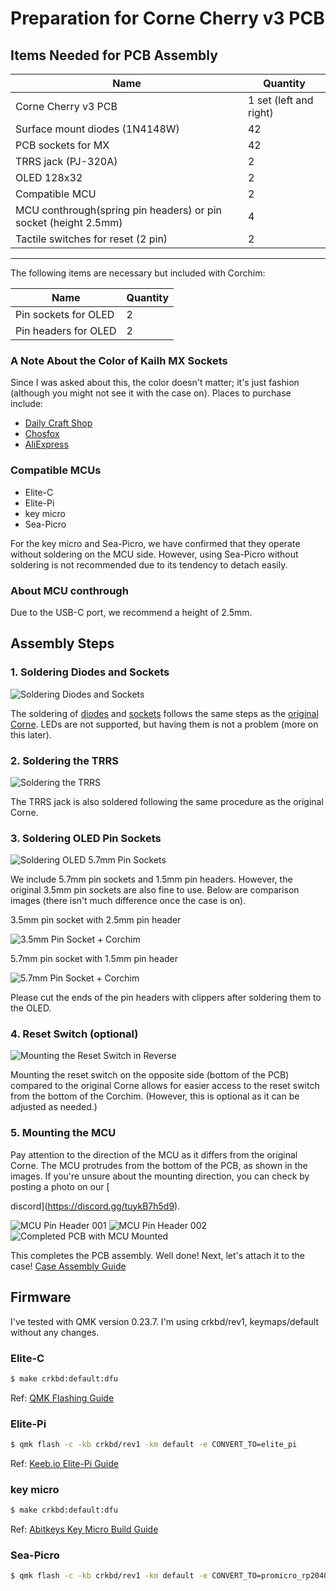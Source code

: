 # Preparation for Corne Cherry v3 PCB

## Items Needed for PCB Assembly

| Name                                              | Quantity           |
| ------------------------------------------------- | ------------------ |
| Corne Cherry v3 PCB                               | 1 set (left and right) |
| Surface mount diodes (1N4148W)                    | 42                 |
| PCB sockets for MX                                | 42                 |
| TRRS jack (PJ-320A)                               | 2                  |
| OLED 128x32                                       | 2                  |
| Compatible MCU                                    | 2                  |
| MCU conthrough(spring pin headers) or pin socket (height 2.5mm)             | 4                  |
| Tactile switches for reset (2 pin)                | 2                  |

---

The following items are necessary but included with Corchim:

| Name                   | Quantity |
| ---------------------- | -------- |
| Pin sockets for OLED   | 2        |
| Pin headers for OLED   | 2        |

### A Note About the Color of Kailh MX Sockets

Since I was asked about this, the color doesn't matter; it's just fashion (although you might not see it with the case on). Places to purchase include:

- [Daily Craft Shop](https://shop.dailycraft.jp/products/keyswitch_socket_transparent)
- [Chosfox](https://chosfox.com/products/kailh-colorful-hot-swap-socket)
- [AliExpress](https://ja.aliexpress.com/item/1005003174680450.html)

### Compatible MCUs

- Elite-C
- Elite-Pi
- key micro
- Sea-Picro

For the key micro and Sea-Picro, we have confirmed that they operate without soldering on the MCU side. However, using Sea-Picro without soldering is not recommended due to its tendency to detach easily.

### About MCU conthrough

Due to the USB-C port, we recommend a height of 2.5mm.

## Assembly Steps

### 1. Soldering Diodes and Sockets

![Soldering Diodes and Sockets](../img/corne-cherry-v3/pcb-diode-socket.jpg)

The soldering of [diodes](https://github.com/foostan/crkbd/blob/main/corne-cherry/doc/v3/buildguide_en.md#diodes) and [sockets](https://github.com/foostan/crkbd/blob/main/corne-cherry/doc/v3/buildguide_en.md#switch-sockets) follows the same steps as the [original Corne](https://github.com/foostan/crkbd/blob/main/corne-cherry/doc/v3/buildguide_en.md). LEDs are not supported, but having them is not a problem (more on this later).

### 2. Soldering the TRRS

![Soldering the TRRS](../img/corne-cherry-v3/pcb-diode-socket-trrs.jpg)

The TRRS jack is also soldered following the same procedure as the original Corne.

### 3. Soldering OLED Pin Sockets

![Soldering OLED 5.7mm Pin Sockets](../img/corne-cherry-v3/pcb-diode-socket-trrs-oled.jpg)

We include 5.7mm pin sockets and 1.5mm pin headers. However, the original 3.5mm pin sockets are also fine to use. Below are comparison images (there isn't much difference once the case is on).

3.5mm pin socket with 2.5mm pin header

![3.5mm Pin Socket + Corchim](../img/oled-3.5mm.jpg)

5.7mm pin socket with 1.5mm pin header

![5.7mm Pin Socket + Corchim](../img/oled-5.7mm.jpg)

Please cut the ends of the pin headers with clippers after soldering them to the OLED.

### 4. Reset Switch (optional)

![Mounting the Reset Switch in Reverse](../img/corne-cherry-v3/pcb-diode-socket-trrs-oled-reset-sw.jpg)

Mounting the reset switch on the opposite side (bottom of the PCB) compared to the original Corne allows for easier access to the reset switch from the bottom of the Corchim. (However, this is optional as it can be adjusted as needed.)

### 5. Mounting the MCU

Pay attention to the direction of the MCU as it differs from the original Corne. The MCU protrudes from the bottom of the PCB, as shown in the images. If you're unsure about the mounting direction, you can check by posting a photo on our [

discord](https://discord.gg/tuykB7h5d9).

![MCU Pin Header 001](../img/mcu-pin-header-001.jpg)
![MCU Pin Header 002](../img/mcu-pin-header-002.jpg)
![Completed PCB with MCU Mounted](../img/corne-cherry-v3/completed-pcb.jpg)

This completes the PCB assembly. Well done! Next, let's attach it to the case! [Case Assembly Guide](./corchim-cherry-v3.md)

## Firmware

I've tested with QMK version 0.23.7. I'm using crkbd/rev1, keymaps/default without any changes.

### Elite-C

```sh
$ make crkbd:default:dfu
```

Ref: [QMK Flashing Guide](https://github.com/qmk/qmk_firmware/blob/master/docs/flashing.md#make-targets)

### Elite-Pi

```sh
$ qmk flash -c -kb crkbd/rev1 -km default -e CONVERT_TO=elite_pi
```

Ref: [Keeb.io Elite-Pi Guide](https://docs.keeb.io/elite-pi-guide)

### key micro

```sh
$ make crkbd:default:dfu
```

Ref: [Abitkeys Key Micro Build Guide](https://abitkeys.com/keymicro/build.html)

### Sea-Picro

```sh
$ qmk flash -c -kb crkbd/rev1 -km default -e CONVERT_TO=promicro_rp2040
```
